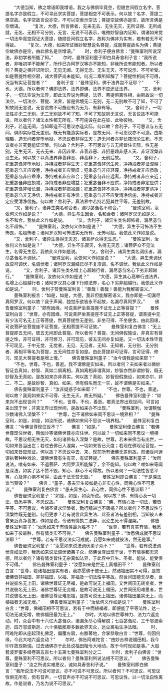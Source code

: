 <!-- { "loadSidebar": true } -->
　　“大德当知，佛之增语即我增语，我之与佛俱毕竟空，但随世间假立名字。菩提名字亦是假立，不可寻此求实菩提，菩提相空不可表示。何以故？名字、菩提二俱空故。名字空故言说亦空，不可以空表示空法；菩提空故佛亦是空，故所言佛是空增语。
　　“复次，大德，所言佛者，无来无去、无生无灭，无所证得、无所成就，无名、无相不可分别，无言、无说不可表示，唯微妙智自内证知，谓诸如来觉一切法毕竟空寂证大菩提，随顺世间假立名字，故称为佛非为实有，若有若无不可得故。
　　“复次，大德，如来所证微妙智慧说名菩提，成就菩提故名为佛；菩提空故佛亦是空，由此佛名是空增语。”
　　时，舍利子便白佛言：“曼殊室利所说深法，非初学者所能了知。”
　　尔时，曼殊室利童子即白具寿舍利子言：“我所说者，非唯初学不能解了，所作已办阿罗汉等亦不能知，非我所说有能知者。所以者何？菩提之相非识所识，无见无闻、无得无念、无生无灭，不可说示、不可听受。如是菩提性相空寂，诸大菩萨尚未能知，何况二乘所知解了？菩提性相尚不可得，况当有实证菩提者？”
　　舍利子言：“曼殊室利，佛于法界岂不证耶？”
　　“不也，大德。所以者何？佛即法界，法界即佛，法界不应还证法界。
　　“又，舍利子，一切法空说为法界，即此法界说为菩提，法界、菩提俱离性相，由斯故说一切法空。一切法空、菩提、法界，皆是佛境无二无别，无二无别故不可了知，不可了知故则无言说，无言说故不可施设有为无为、有非有等。
　　“又，舍利子，一切法性亦无二无别，无二无别故不可了知，不可了知故则无言说，无言说故不可施设。所以者何？诸法本性都无所有，不可施设在此在彼、此物彼物。
　　“又，舍利子，若造无间，当知即造不可思议亦造实际。何以故？舍利子，不可思议与五无间，俱即实际性无差别。既无有能造实际者，是故无间、不可思议亦不可造。由斯理趣，造无间者非堕地狱，不思议者非得生天；造无间者亦非长夜沉沦生死，不思议者亦非究竟能证涅槃。何以故？舍利子，不可思议与五无间皆住实际，性无差别，无生无灭、无去无来、非因非果、非善非恶、非招恶趣非感人天、非证涅槃非没生死。何以故？以真法界非善非恶、非高非下，无前后故。
　　“又，舍利子，犯重苾刍非堕地狱，净持戒者非得生天；犯重苾刍非沉生死，净持戒者非证涅槃；犯重苾刍非应毁訾，净持戒者非应赞叹；犯重苾刍非应轻蔑，净持戒者非应恭敬；犯重苾刍非应乖诤，净持戒者非应和合；犯重苾刍非应远离，净持戒者非应亲近；犯重苾刍非应损减，净持戒者非应增益；犯重苾刍非不应供，净持戒者非定应供；犯重苾刍非增长漏，净持戒者非损减漏；犯重苾刍非不清净，净持戒者非定清净；犯重苾刍非无净信，净持戒者非有净信；犯重苾刍非不应受清净信施，净持戒者非定应受清净信施。何以故？舍利子，真法界中若持若犯其性平等，无差别故。
　　“又，舍利子，诸异生类名和合者，漏尽苾刍名不和合。”
　　“曼殊室利，汝依何义作如是说？”
　　“大德，异生与生因合，名和合者；诸阿罗汉无如是义，名不和合。我依此义作如是说。
　　“又，舍利子，诸异生类名超怖者，漏尽苾刍名不超怖。”
　　“曼殊室利，汝依何义作如是说？”
　　“大德，异生于可怖法不生怖畏，名超怖者；诸阿罗汉知可怖法实无所有、无怖可超。我依此义作如是说。
　　“又，舍利子，诸异生类得无灭忍，诸菩萨众得无生忍。”
　　“曼殊室利，汝依何义作如是说？”
　　“大德，异生不乐寂灭，名得无灭忍；诸菩萨众不见法生，名得无生忍。我依此义作如是说。
　　“又，舍利子，诸异生类名调伏者，漏尽苾刍名不调伏。”
　　“曼殊室利，汝依何义作如是说？”
　　“大德，异生未调伏故应可调伏，名调伏者；诸阿罗汉漏结已尽不复须调，名不调伏。我依此义作如是说。
　　“又，舍利子，诸异生类名增上心超越行者，漏尽苾刍名心下劣非超越行。”
　　“曼殊室利，汝依何义作如是说？”
　　“大德，异生其心高举行违法界，名增上心超越行者；诸阿罗汉其心谦下行顺法界，名心下劣非超越行。我依此义作如是说。”
　　时，舍利子赞曼殊室利言：“善哉！善哉！善能为我解密语义。”
　　曼殊室利报言：“如是，如是，大德，我非但能解密语义，我亦即是一切漏尽真阿罗汉。何以故？我于声闻、独觉乐欲皆永不起故，名漏尽真阿罗汉。”
　　佛告曼殊室利童子：“颇有因缘，可说菩萨坐菩提座不证无上正等菩提？”
　　曼殊室利白言：“世尊，亦有因缘，可说菩萨坐菩提座不证无上正等菩提，谓菩提中无有少法可名无上正等菩提，然真菩提性无差别，非坐可得、不坐便舍。由此因缘，可说菩萨坐菩提座不证菩提，无相菩提不可证故。”
　　曼殊室利复白佛言：“无上菩提即五无间，彼五无间即此菩提。所以者何？菩提、无间俱假施设，非真实有菩提之性，非可证得，非可修习，非可现见，彼五无间亦复如是。又一切法本性毕竟不可现见，于中无觉、无觉者，无见、无见者，无知、无知者，无分别、无分别者、离相平等名为菩提，五无间性亦复如是。由此菩提非可证得，言可证得、修习、现见大菩提者是增上慢。”
　　佛告曼殊室利童子：“汝今谓我是如来耶？”
　　“不也，世尊。不也，善逝。我不谓佛是实如来。所以者何？夫如来者以微妙智证会真如，妙智、真如二俱离相，真如离相非谓真如，妙智亦然非谓妙智，既无妙智及无真如，是故如来亦非真实。何以故？真如、妙智但假施设，如来亦尔，非二、不二。是故妙智、真如、如来，但有假名而无一实，故不谓佛是实如来。”
　　佛告曼殊室利童子：“汝非疑惑于如来耶？”
　　“不也，世尊。不也，善逝。何以故？我观如来实不可得、无生无灭，故无所疑。”
　　佛告曼殊室利童子：“如来岂不出现世间？”
　　“不也，世尊。不也，善逝。若真法界出现世间，可言如来出现于世；非真法界出现世间，是故如来亦不出现。”
　　“曼殊室利，汝谓殑伽沙数诸佛入涅槃不？”
　　“世尊，岂不诸佛如来同不思议一境界相？”
　　“曼殊室利，如是，如是，如汝所说，诸佛如来同不思议一境界相。”
　　曼殊室利复白佛言：“今佛世尊现住世不？”
　　佛言：“如是。”
　　曼殊室利便白佛言：“若佛世尊现住世者，殑伽沙等诸佛世尊亦应住世。何以故？一切如来同不思议一境相故。不思议相无生无灭，如何诸佛有入涅槃？是故，世尊，若未来佛当有出世，一切如来皆当出世；若过去佛已入涅槃，一切如来皆已灭度；若现在佛现证菩提，一切如来皆应现证。何以故？不思议中去、来、现在所有诸佛无差别故。然诸世间迷谬执著种种戏论，谓佛世尊有生有灭，有证菩提。”
　　佛告曼殊室利童子：“汝所说法，唯有如来、不退菩萨、大阿罗汉所能解了，余不能知。何以故？唯如来等闻是深法，如实了达不赞不毁，知心、非心不可得故。所以者何？一切法性皆悉平等，心及非心俱不可得，由此于法无赞无毁。”
　　曼殊室利即白佛言：“于是深法谁当赞毁？”
　　佛言：“童子，愚夫异生彼如是心非实心性，同佛心性不可思议。”
　　曼殊室利复白佛言：“愚夫异生心、非心性，同佛心性不思议耶？”
　　佛告曼殊室利童子：“如是，如是，如汝所说。何以故？佛、有情心及一切法，皆悉平等、不思议故。”
　　曼殊室利复白佛言：“佛、有情心及一切法，若皆平等、不可思议，今诸圣贤求涅槃者，勤行精进岂不唐捐？所以者何？不思议性与涅槃性既无差别，何用更求？若有说言此异生法、此圣者法有差别相，当知彼人未曾亲近真净善友，作如是说，令诸有情执二法异，沉沦生死不得涅槃。”
　　佛告曼殊室利童子：“汝愿如来于有情类最为胜不？”
　　“世尊，若有真实有情，我愿如来于彼最胜，然有情类实不可得。”
　　佛告曼殊室利童子：“汝愿佛成就不思议法耶？”
　　“世尊，若有不思议法实可成就，我愿如来成就彼法，然无是事。”
　　佛告曼殊室利童子：“汝愿如来说法调伏弟子众不？”
　　“世尊，若有说法调伏真如法界，我愿如来说法调伏诸弟子众，然佛世尊出现于世，于有情类都无恩德。所以者何？诸有情类皆住无杂真如法界，于此界中异生、圣者、能说、能受俱不可得。”
　　佛告曼殊室利童子：“汝愿如来是世无上真福田不？”
　　曼殊室利白言：“世尊，若诸福田是实有者，我亦愿佛于彼无上，然诸福田实不可得，是故诸佛皆非福田、非非福田，以福、非福及一切法性平等故。然世间田能无尽者，世共说彼名无上田，诸佛世尊证无尽福，是故可说无上福田。又世间田无转变者，世共说彼名无上田，诸佛世尊证无变福，是故可说无上福田。又世间田用难思者，世共说彼名无上田，诸佛世尊证难思福，是故可说无上福田。诸佛福田虽实无上，而植福者无减无增。”
　　佛告曼殊室利童子：“汝依何义作如是说？”
　　曼殊室利白言：“世尊，佛福田相不可思议，若有于中而植福者，即便能了平等法性，达一切法无减无增，故佛福田最为无上。”
　　尔时，大地以佛世尊神力、法力六返变动。时，众会中有十六亿大苾刍众，诸漏永尽心得解脱；七百苾刍尼、三千邬波索迦、四万邬波斯迦、六十俱胝那庾多数欲界天众，远尘离垢生净法眼。
　　时，阿难陀即从座起顶礼佛足，偏覆左肩，右膝著地，合掌恭敬白言：“世尊，何因何缘，今此大地六返变动？”
　　尔时，佛告阿难陀言：“由妙吉祥说福田相，我今印许故现斯瑞。过去诸佛亦于此处说福田相令大地动，故于今时现如是事。”
大般若波罗蜜多经卷第五百七十五第七曼殊室利分之二
　　尔时，舍利子白佛言：“世尊，曼殊室利不可思议。所以者何？曼殊室利所说法相不可思议。”
　　佛告曼殊室利童子：“汝之所说实难思议，诚如具寿舍利子说。”
　　曼殊室利即白佛言：“我所说法不可说可思议，亦不可说不可思议。所以者何？不可思议、可思议性俱无所有，但有音声，一切音声亦不可说不可思议、可思议性，以一切法自性离故。作是说者，乃名为说不可思议。”
